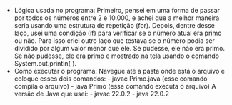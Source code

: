 - Lógica usada no programa: 
  Primeiro, pensei em uma forma de passar por todos os números entre 2 e 10.000, e achei que a melhor maneira seria usando uma estrutura de repetição (for). Depois, dentre desse laço, usei uma condição (if) para verificar se o número atual era primo ou não. Para isso criei outro laço que testava se o número podia ser dividido por algum valor menor que ele. Se pudesse, ele não era primo. Se não pudesse, ele era primo e mostrado na tela usando o comando System.out.println( ). 
- Como executar o programa: 
  Navegue até a pasta onde está o arquivo e coloque esses dois comandos: 
      - javac Primo.java (esse comando compila o arquivo)
      - java Primo (esse comando executa o arquivo)
  A versão de Java que usei:
      - javac 22.0.2
      - java 22.0.2